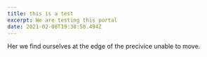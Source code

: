 ```yaml
---
title: this is a test
excerpt: We are testing this portal
date: 2021-02-08T19:38:58.494Z
---
```

Her we find ourselves at the edge of the precivice unable to move.